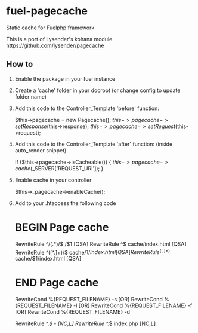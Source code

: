 fuel-pagecache
==============

Static cache for Fuelphp framework

This is a port of Lysender's kohana module
https://github.com/lysender/pagecache

How to
------

1. Enable the package in your fuel instance

2. Create a 'cache' folder in your docroot (or change config to update folder name)

3. Add this code to the Controller_Template 'before' function:

    $this->pagecache = new Pagecache();
    $this->pagecache->setResponse($this->response);
    $this->pagecache->setRequest($this->request);

4. Add this code to the Controller_Template 'after' function:
   (inside auto_render snippet)
    
    if ($this->pagecache->isCacheable()) {
       $this->pagecache->cache($_SERVER['REQUEST_URI']);
    }
    
5. Enable cache in your controller

	$this->_pagecache->enableCache();

6. Add to your .htaccess the following code

    # BEGIN Page cache

    RewriteRule ^/(.*)/$ /$1 [QSA]
    RewriteRule ^$ cache/index.html [QSA]
    RewriteRule ^([^.]+)/$ cache/$1/index.html [QSA]
    RewriteRule ^([^.]+)$ cache/$1/index.html [QSA]

    # END Page cache

    RewriteCond %{REQUEST_FILENAME} -s [OR]
    RewriteCond %{REQUEST_FILENAME} -l [OR]
    RewriteCond %{REQUEST_FILENAME} -f [OR]
    RewriteCond %{REQUEST_FILENAME} -d

    RewriteRule ^.*$ - [NC,L]
    RewriteRule ^.*$ index.php [NC,L]   


